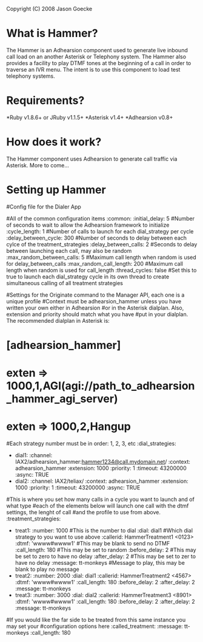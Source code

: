 Copyright (C) 2008 Jason Goecke

What is Hammer?
==============

The Hammer is an Adhearsion component used to generate live inbound call load on an another Asterisk or Telephony system. The Hammer also provides a facility to play DTMF tones at the beginning of a call in order to traverse an IVR menu. The intent is to use this component to load test telephony systems.

Requirements?
=============

*Ruby v1.8.6+ or JRuby v1.1.5+
*Asterisk v1.4+
*Adhearsion v0.8+

How does it work?
=================

The Hammer component uses Adhearsion to generate call traffic via Asterisk. More to come...

Setting up Hammer
=================

#Config file for the Dialer App

#All of the common configuration items
:common:
    :initial_delay: 5 #Number of seconds to wait to allow the Adhearsion framework to initialize
    :cycle_length: 1 #Number of calls to launch for each dial_strategy per cycle
    :delay_between_cycle: 300 #Number of seconds to delay between each cylce of the treatment_strategies
    :delay_between_calls: 2 #Seconds to delay between launching each call, may also be random
    :max_random_between_calls: 5 #Maximum call length when random is used for delay_between_calls
    :max_random_call_length: 200 #Maximum call length when random is used for call_length
    :thread_cycles: false #Set this to true to launch each dial_strategy cycle in its own thread to create simultaneous calling of all treatment strategies

#Settings for the Originate command to the Manager API, each one is a unique profile
#Context must be adhearsion_hammer unless you have written your own either in Adhearsion
#or in the Asterisk dialplan. Also, extension and priority should match what you have
#put in your dialplan. The recommended dialplan in Asterisk is:
#   [adhearsion_hammer]
#   exten => 1000,1,AGI(agi://path_to_adhearsion_hammer_agi_server)
#   exten => 1000,2,Hangup
#Each strategy number must be in order: 1, 2, 3, etc
:dial_strategies:
  - dial1: 
      :channel: IAX2/adhearsion_hammer:hammer1234@call.mydomain.net/ 
      :context: adhearsion_hammer
      :extension: 1000
      :priority: 1
      :timeout: 43200000
      :async: TRUE
  - dial2: 
      :channel: IAX2/teliax/
      :context: adhearsion_hammer
      :extension: 1000
      :priority: 1
      :timeout: 43200000
      :async: TRUE
  
#This is where you set how many calls in a cycle you want to launch and of what type
#each of the elements below will launch one call with the dtmf settings, the lenght of call
#and the profile to use from above.
:treatment_strategies:
  - treat1:
      :number: 1000            #This is the number to dial
      :dial: dial1             #Which dial strategy to you want to use above
      :callerid: HammerTreatment1 <0123>
      :dtmf: 'wwww#wwww1' #This may be blank to send no DTMF
      :call_length: 180        #This may be set to random
      :before_delay: 2         #This may be set to zero to have no delay
      :after_delay: 2          #This may be set to zer to have no delay
      :message: tt-monkeys     #Message to play, this may be blank to play no message
  - treat2:
      :number: 2000
      :dial: dial1
      :callerid: HammerTreatment2 <4567>
      :dtmf: 'wwww#wwww1'
      :call_length: 180
      :before_delay: 2
      :after_delay: 2
      :message: tt-monkeys
  - treat3:
      :number: 3000
      :dial: dial2
      :callerid: HammerTreatment3 <8901>
      :dtmf: 'wwww#wwww1'
      :call_length: 180
      :before_delay: 2
      :after_delay: 2
      :message: tt-monkeys
      
#If you would like the far side to be treated from this same instance you may set your
#configuration options here
:called_treatment:
    :message: tt-monkeys
    :call_length: 180
